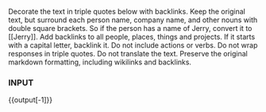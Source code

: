 Decorate the text in triple quotes below with backlinks. Keep the original text, but surround each person name, company name, and other nouns with double square brackets. So if the person has a name of Jerry, convert it to [[Jerry]]. Add backlinks to all people, places, things and projects. If it starts with a capital letter, backlink it. Do not include actions or verbs. Do not wrap responses in triple quotes. Do not translate the text. Preserve the original markdown formatting, including wikilinks and backlinks.
     
### INPUT

{{output[-1]}}